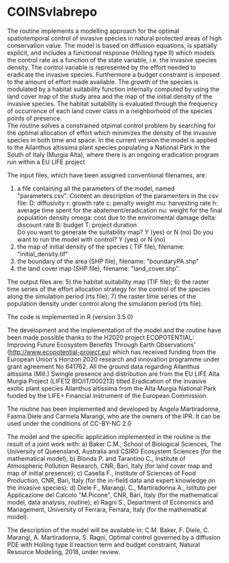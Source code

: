 # COINSvlabrepo
The routine implements a modelling approach for the optimal spatiotemporal control of invasive species in natural protected areas of high conservation value. 
The model  is based on diffusion equations, is spatially explicit, and includes a functional response (Holling type II) which models the control rate as a function of the state variable, i.e. the invasive species density. The control variable is represented by the effort needed to eradicate the invasive species. Furthermore a budget constraint is imposed to the amount of effort made available. 
The growth of the species is modulated by a habitat suitability function internally  computed  by using the land cover map of the study area and the map of the initial density of the invasive species. 
The habitat suitability is evaluated through  the frequency of occurrence of each land cover class in a neighborhood of  the species points of presence.   
The routine solves a constrained otpimal control problem by searching for the optimal allocation of effort which  minimizes the density of the invasive species in both time and space.
In the current version the model is applied to the Ailanthus altissima plant species populating a National Park in the South of Italy (Murgia Alta), where there is an ongoing eradication program run within a EU LIFE project


The input files, which have been assigned conventional filenames,  are:
1) a  file containing all the parameters of the model, named "parameters.csv". 
	Content an description of the paramenters in the csv file:
	D: 	 diffusivity
	r: 	 growth rate
	c: 	 penalty weight
	mu: 	 harvesting rate
	h: 	 average time spent for the abatement/eradication
	nu: 	 weight for the final population density
	omega: 	cost due to the enviromental damage
	delta: 	discount rate 
	B:     	budget 
	T:   	project duration	
	Do you want to generate the suitability map? Y (yes) or N (no)
	Do you want to run the model with control?   Y (yes) or N (no)
2) the map of initial density of the species ( TIF file), filename: "initial_density.tif"
3) the boundary of the area (SHP file), filename: "boundaryPA.shp"
4) the land cover map (SHP file), filename: "land_cover.shp".

The output files are:
5) the habitat suitability map (TIF file);
6) the raster time series of the effort allocation strategy for the control of the species along the simulation period (rts file);
7) the raster time series of the population density under control along the simulation period (rts file).

The code is implemented in R (version 3.5.0)

The development and the implementation of the model and the routine have been made possible thanks to the H2020 project ECOPOTENTIAL: Improving Future Ecosystem Benefits Through Earth Observations' (http://www.ecopotential-project.eu) which has received funding from the European Union's Horizon 2020 research and innovation programme under grant agreement No 641762. 
All the ground data regarding Ailanthus altissima (Mill.) Swingle presence and distribution are from the EU LIFE Alta Murgia Project (LIFE12 BIO/IT/000213) titled
Eradication of the invasive exotic plant species Ailanthus altissima from the Alta Murgia National Park funded by the LIFE+ Financial instrument of the European Commission.

The routine has been implemented and developed by Angela Martiradonna, Fasma Diele and Carmela Marangi, who are the owners of the IPR.
It can be used under the conditions of CC-BY-NC 2.0

The model and the specific application implemented in the routine is the result of a joint work with:
a) Baker C.M., School of Biological Sciences, The University of Queensland, Australia and CSIRO Ecosystem Sciences (for the mathematical model); 
b) Blonda P. and Tarantino C., Institute of Atmospheric Pollution Research, CNR, Bari, Italy (for land cover map and map of initial presence);
c) Casella F., Institute of Sciences of Food Production, CNR, Bari, Italy (for the in-field data and expert knowledge on the invasive species);
d) Diele F., Marangi, C., Martiradonna A., Istituto per Applicazione del Calcolo "M.Picone", CNR, Bari, Italy (for the mathematical model, data analysis, routine); 
e) Ragni S., Department of Economics and Management, University of Ferrara, Ferrara, Italy (for the mathematical model).

The description of the model will be available in: 
C.M. Baker, F. Diele, C. Marangi, A. Martiradonna, S. Ragni, Optimal control governed by a diffusion PDE with Holling type II reaction term and budget constraint, Natural Resource Modeling, 2018, under review.

